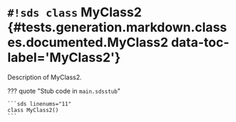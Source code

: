 # `#!sds class` MyClass2 {#tests.generation.markdown.classes.documented.MyClass2 data-toc-label='MyClass2'}

Description of MyClass2.

??? quote "Stub code in `main.sdsstub`"

    ```sds linenums="11"
    class MyClass2()
    ```

